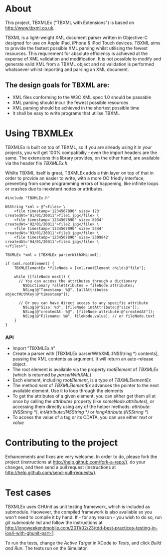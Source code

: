 About
=====

This project, TBXMLEx ("TBXML with Extensions") is based on http://www.tbxml.co.uk.

TBXML is a light-weight XML document parser written in Objective-C designed for use on Apple iPad, iPhone & iPod Touch devices. TBXML aims to provide the fastest possible XML parsing whilst utilising the fewest resources. This requirement for absolute efficiency is achieved at the expense of XML validation and modification. It is not possible to modify and generate valid XML from a TBXML object and no validation is performed whatsoever whilst importing and parsing an XML document.

The design goals for TBXML are:
-------------------------------
* XML files conforming to the W3C XML spec 1.0 should be passable
* XML parsing should incur the fewest possible resources
* XML parsing should be achieved in the shortest possible time
* It shall be easy to write programs that utilise TBXML

Using TBXMLEx
=============
TBXMLEx is built on top of TBXML, so if you are already using it in your projects, you will get 100% compatibiliy - even the import headers are the same. The extensions this library provides, on the other hand, are available via the header file *TBXMLEx.h*. 

Whilte TBXML itself is great, TBXMLEx adds a thin layer on top of that in order to provide an easier to write, with a more OO friedly interface, preventing from some programming errors of happening, like infinite loops or crashes due to inexistent nodes or attributes. 

~~~~~~ {objective-c}
#include "TBXMLEx.h"

NSString *xml = @"<files> \
	<file timestamp='1234567890' size='123' createdAt='01/01/20011'>file1.jpg</file> \
	<file timestamp='1234567890' size='8934' createdAt='02/01/20011'>file2.jpg</file> \
	<file timestamp='1234567890' size='2344' createdAt='03/01/20011'>file3.jpg</file> \
	<file timestamp='1234567890' size='2309842' createdAt='04/01/20011'>file4.jpg</file> \
</files>";

TBXMLEx *xml = [TBXMLEx parserWithXML:xml];

if (xml.rootElement) {
	TBXMLElementEx *fileNode = [xml.rootElement child:@"file"];

	while ([fileNode next]) {
	  // You can access the attributes through a dictionary
		NSDictionary *allAttributes = fileNode.attributes;
		NSLog(@"Timestamp: %@", [allAttributes objectWithKey:@"timestamp"]);
	
	  // Or you can have direct access to any specific attribute
		NSLog(@"Size: %d", [fileNode intAttribute:@"size"]);
		NSLog(@"createdAt: %@", [fileNode attribute:@"createdAt"]);
		NSLog(@"Filename: %@", fileNode.value); // or fileNode.text
	}
}
~~~~~~

### API

* Import "TBXMLEx.h"
* Create a parser with [TBXMLEx parserWithXML:(NSString *) contents], passing the XML contents as argument. It will return an auto-release object.
* The root element is available via the property _rootElement_ of _TBXMLEx_ (which is returned by _parserWithXML_)
* Each element, including _rootElement_, is a type of _TBXMLElementEx_
* The method _next_ of _TBXMLElementEx_ advances the pointer to the next available element. Use it to loop through the elements
* To get the attributes of a given element, you can either get them all at once by calling the _attributes_ property (like _someNode.attributes_), or accessing them directly using any of the helper methods: _attribute:(NSString *)_, _intAttribute:(NSString *)_ or _longAttribute:(NSString *)_
* To access the value of a tag or its CDATA, you can use either _text_ or _value_


Contributing to the project
===========================
Enhancements and fixes are very welcome. In order to do, please fork the project (instructions at http://help.github.com/fork-a-repo/), do your changes, and then send a pull request (instructions at http://help.github.com/send-pull-requests/).

Test cases
===============
TBXMLEx uses GHUnit as unit testing framework, which is included as submodule. Haowever, the compiled framework is also available so you won't need to compile it by hand. If - for any reason - you wish to do so, run *git submodule init* and follow the instructions at http://longweekendmobile.com/2011/02/23/tdd-best-practices-testing-in-ios4-with-ghunit-part-1.

To run the tests, change the _Active Target_ in XCode to _Tests_, and click _Build and Run_. The tests run on the Simulator. 

